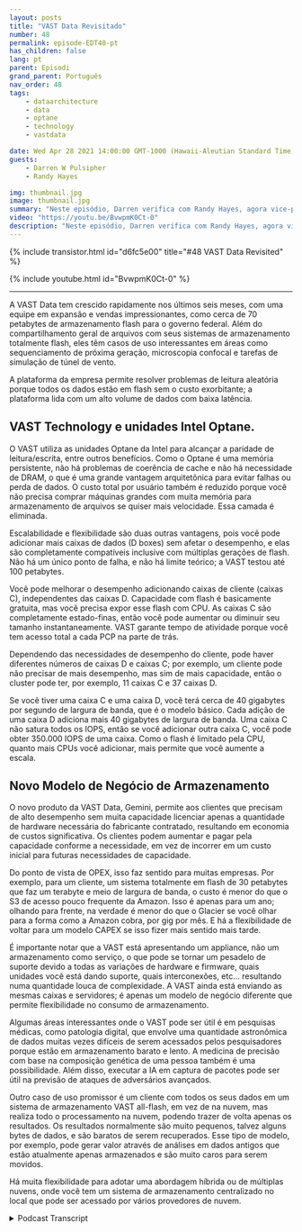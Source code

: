 ```yaml
---
layout: posts
title: "VAST Data Revisitado"
number: 48
permalink: episode-EDT48-pt
has_children: false
lang: pt
parent: Episodi
grand_parent: Português
nav_order: 48
tags:
    - dataarchitecture
    - data
    - optane
    - technology
    - vastdata

date: Wed Apr 28 2021 14:00:00 GMT-1000 (Hawaii-Aleutian Standard Time)
guests:
    - Darren W Pulsipher
    - Randy Hayes

img: thumbnail.jpg
image: thumbnail.jpg
summary: "Neste episódio, Darren verifica com Randy Hayes, agora vice-presidente de Vendas para o setor público da VAST Data, seis meses após sua última conversa para ver como eles estão se saindo na indústria, o que há de novo na VAST e casos interessantes de uso. Seu novo produto, Gemini, oferece um modelo de negócios de armazenamento diferente."
video: "https://youtu.be/BvwpmK0Ct-0"
description: "Neste episódio, Darren verifica com Randy Hayes, agora vice-presidente de Vendas para o setor público da VAST Data, seis meses após sua última conversa para ver como eles estão se saindo na indústria, o que há de novo na VAST e casos interessantes de uso. Seu novo produto, Gemini, oferece um modelo de negócios de armazenamento diferente."
---
```


<div>
{% include transistor.html id="d6fc5e00" title="#48 VAST Data Revisited" %}

{% include youtube.html id="BvwpmK0Ct-0" %}
</div>

---

A VAST Data tem crescido rapidamente nos últimos seis meses, com uma equipe em expansão e vendas impressionantes, como cerca de 70 petabytes de armazenamento flash para o governo federal. Além do compartilhamento geral de arquivos com seus sistemas de armazenamento totalmente flash, eles têm casos de uso interessantes em áreas como sequenciamento de próxima geração, microscopia confocal e tarefas de simulação de túnel de vento.

A plataforma da empresa permite resolver problemas de leitura aleatória porque todos os dados estão em flash sem o custo exorbitante; a plataforma lida com um alto volume de dados com baixa latência.

## VAST Technology e unidades Intel Optane.

O VAST utiliza as unidades Optane da Intel para alcançar a paridade de leitura/escrita, entre outros benefícios. Como o Optane é uma memória persistente, não há problemas de coerência de cache e não há necessidade de DRAM, o que é uma grande vantagem arquitetônica para evitar falhas ou perda de dados. O custo total por usuário também é reduzido porque você não precisa comprar máquinas grandes com muita memória para armazenamento de arquivos se quiser mais velocidade. Essa camada é eliminada.

Escalabilidade e flexibilidade são duas outras vantagens, pois você pode adicionar mais caixas de dados (D boxes) sem afetar o desempenho, e elas são completamente compatíveis inclusive com múltiplas gerações de flash. Não há um único ponto de falha, e não há limite teórico; a VAST testou até 100 petabytes.

Você pode melhorar o desempenho adicionando caixas de cliente (caixas C), independentes das caixas D. Capacidade com flash é basicamente gratuita, mas você precisa expor esse flash com CPU. As caixas C são completamente estado-finas, então você pode aumentar ou diminuir seu tamanho instantaneamente. VAST garante tempo de atividade porque você tem acesso total a cada PCP na parte de trás.

Dependendo das necessidades de desempenho do cliente, pode haver diferentes números de caixas D e caixas C; por exemplo, um cliente pode não precisar de mais desempenho, mas sim de mais capacidade, então o cluster pode ter, por exemplo, 11 caixas C e 37 caixas D.

Se você tiver uma caixa C e uma caixa D, você terá cerca de 40 gigabytes por segundo de largura de banda, que é o modelo básico. Cada adição de uma caixa D adiciona mais 40 gigabytes de largura de banda. Uma caixa C não satura todos os IOPS, então se você adicionar outra caixa C, você pode obter 350.000 IOPS de uma caixa. Como o flash é limitado pela CPU, quanto mais CPUs você adicionar, mais permite que você aumente a escala.

## Novo Modelo de Negócio de Armazenamento

O novo produto da VAST Data, Gemini, permite aos clientes que precisam de alto desempenho sem muita capacidade licenciar apenas a quantidade de hardware necessária do fabricante contratado, resultando em economia de custos significativa. Os clientes podem aumentar e pagar pela capacidade conforme a necessidade, em vez de incorrer em um custo inicial para futuras necessidades de capacidade.

Do ponto de vista de OPEX, isso faz sentido para muitas empresas. Por exemplo, para um cliente, um sistema totalmente em flash de 30 petabytes que faz um terabyte e meio de largura de banda, o custo é menor do que o S3 de acesso pouco frequente da Amazon. Isso é apenas para um ano; olhando para frente, na verdade é menor do que o Glacier se você olhar para a forma como a Amazon cobra, por gig por mês. E há a flexibilidade de voltar para um modelo CAPEX se isso fizer mais sentido mais tarde.

É importante notar que a VAST está apresentando um appliance, não um armazenamento como serviço, o que pode se tornar um pesadelo de suporte devido a todas as variações de hardware e firmware, quais unidades você está dando suporte, quais interconexões, etc... resultando numa quantidade louca de complexidade. A VAST ainda está enviando as mesmas caixas e servidores; é apenas um modelo de negócio diferente que permite flexibilidade no consumo de armazenamento.

Algumas áreas interessantes onde o VAST pode ser útil é em pesquisas médicas, como patologia digital, que envolve uma quantidade astronômica de dados muitas vezes difíceis de serem acessados pelos pesquisadores porque estão em armazenamento barato e lento. A medicina de precisão com base na composição genética de uma pessoa também é uma possibilidade. Além disso, executar a IA em captura de pacotes pode ser útil na previsão de ataques de adversários avançados.

Outro caso de uso promissor é um cliente com todos os seus dados em um sistema de armazenamento VAST all-flash, em vez de na nuvem, mas realiza todo o processamento na nuvem, podendo trazer de volta apenas os resultados. Os resultados normalmente são muito pequenos, talvez alguns bytes de dados, e são baratos de serem recuperados. Esse tipo de modelo, por exemplo, pode gerar valor através de análises em dados antigos que estão atualmente apenas armazenados e são muito caros para serem movidos.

Há muita flexibilidade para adotar uma abordagem híbrida ou de múltiplas nuvens, onde você tem um sistema de armazenamento centralizado no local que pode ser acessado por vários provedores de nuvem.



<details>
<summary> Podcast Transcript </summary>

<p></p>

</details>
